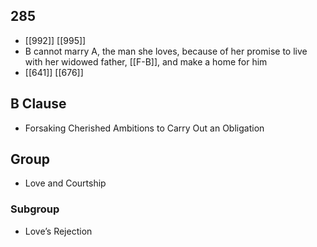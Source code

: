 ## 285
- [[992]] [[995]] 
- B cannot marry A, the man she loves, because of her promise to live with her widowed father, [[F-B]], and make a home for him
- [[641]] [[676]] 

## B Clause
- Forsaking Cherished Ambitions to Carry Out an Obligation

## Group
- Love and Courtship

### Subgroup
- Love’s Rejection

